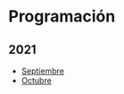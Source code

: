 # Programación

## 2021

- [Septiembre](2021/septiembre/readme.md)
- [Octubre](2021/octubre/readme.md)

